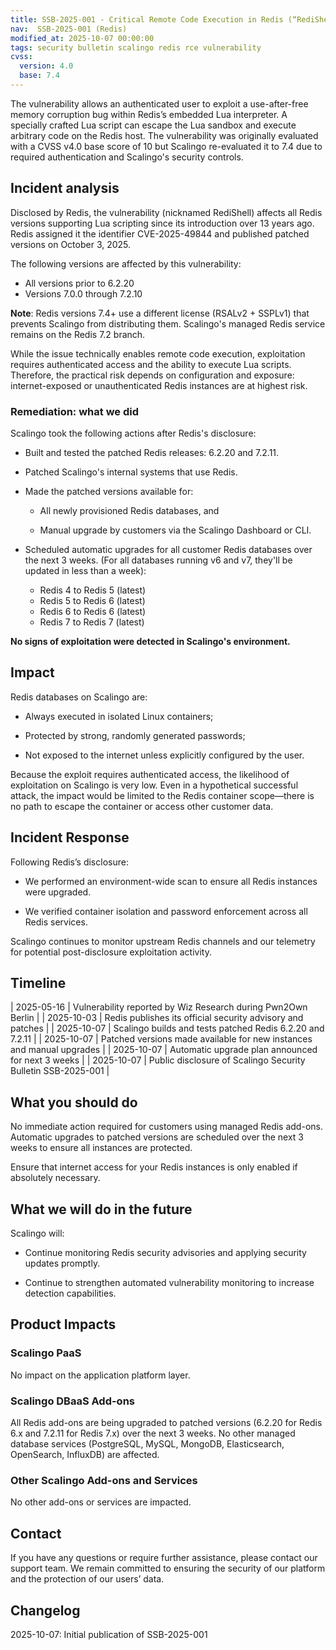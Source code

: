 ```yaml
---
title: SSB-2025-001 - Critical Remote Code Execution in Redis (“RediShell”)
nav:  SSB-2025-001 (Redis)
modified_at: 2025-10-07 00:00:00
tags: security bulletin scalingo redis rce vulnerability
cvss:
  version: 4.0
  base: 7.4
---
```


The vulnerability allows an authenticated user to exploit a use-after-free memory corruption bug within Redis’s embedded Lua interpreter.
A specially crafted Lua script can escape the Lua sandbox and execute arbitrary code on the Redis host.
The vulnerability was originally evaluated with a CVSS v4.0 base score of 10 but Scalingo re-evaluated it to 7.4 due to required authentication and Scalingo's security controls.

## Incident analysis

Disclosed by Redis, the vulnerability (nicknamed RediShell) affects all Redis versions supporting Lua scripting since its introduction over 13 years ago.
Redis assigned it the identifier CVE-2025-49844 and published patched versions on October 3, 2025.

The following versions are affected by this vulnerability:

- All versions prior to 6.2.20
- Versions 7.0.0 through 7.2.10

**Note**: Redis versions 7.4+ use a different license (RSALv2 + SSPLv1) that prevents Scalingo from distributing them. Scalingo's managed Redis service remains on the Redis 7.2 branch.

While the issue technically enables remote code execution, exploitation requires authenticated access and the ability to execute Lua scripts.
Therefore, the practical risk depends on configuration and exposure: internet-exposed or unauthenticated Redis instances are at highest risk.

### Remediation: what we did

Scalingo took the following actions after Redis's disclosure:

- Built and tested the patched Redis releases: 6.2.20 and 7.2.11.

- Patched Scalingo's internal systems that use Redis.

- Made the patched versions available for:

  - All newly provisioned Redis databases, and

  - Manual upgrade by customers via the Scalingo Dashboard or CLI.

- Scheduled automatic upgrades for all customer Redis databases over the next 3 weeks. (For all databases running v6 and v7, they'll be updated in less than a week):
  - Redis 4 to Redis 5 (latest)
  - Redis 5 to Redis 6 (latest) 
  - Redis 6 to Redis 6 (latest)
  - Redis 7 to Redis 7 (latest)

**No signs of exploitation were detected in Scalingo's environment.**

## Impact

Redis databases on Scalingo are:

- Always executed in isolated Linux containers;

- Protected by strong, randomly generated passwords;

- Not exposed to the internet unless explicitly configured by the user.

Because the exploit requires authenticated access, the likelihood of exploitation on Scalingo is very low.
Even in a hypothetical successful attack, the impact would be limited to the Redis container scope—there is no path to escape the container or access other customer data.

## Incident Response

Following Redis’s disclosure:

- We performed an environment-wide scan to ensure all Redis instances were upgraded.

- We verified container isolation and password enforcement across all Redis services.

Scalingo continues to monitor upstream Redis channels and our telemetry for potential post-disclosure exploitation activity.

## Timeline

| 2025-05-16  | Vulnerability reported by Wiz Research during Pwn2Own Berlin |
| 2025-10-03  | Redis publishes its official security advisory and patches       |
| 2025-10-07  | Scalingo builds and tests patched Redis 6.2.20 and 7.2.11      |
| 2025-10-07  | Patched versions made available for new instances and manual upgrades |
| 2025-10-07  | Automatic upgrade plan announced for next 3 weeks               |
| 2025-10-07  | Public disclosure of Scalingo Security Bulletin SSB-2025-001     |

## What you should do

No immediate action required for customers using managed Redis add-ons.
Automatic upgrades to patched versions are scheduled over the next 3 weeks to ensure all instances are protected.

Ensure that internet access for your Redis instances is only enabled if absolutely necessary.

## What we will do in the future

Scalingo will:
  
- Continue monitoring Redis security advisories and applying security updates promptly.

- Continue to strengthen automated vulnerability monitoring to increase detection capabilities.

## Product Impacts

### Scalingo PaaS

No impact on the application platform layer.

### Scalingo DBaaS Add-ons

All Redis add-ons are being upgraded to patched versions (6.2.20 for Redis 6.x and 7.2.11 for Redis 7.x) over the next 3 weeks.
No other managed database services (PostgreSQL, MySQL, MongoDB, Elasticsearch, OpenSearch, InfluxDB) are affected.

### Other Scalingo Add-ons and Services

No other add-ons or services are impacted.

## Contact

If you have any questions or require further assistance, please contact our support team. We remain committed to ensuring the security of our platform and the protection of our users’ data.

## Changelog

2025-10-07: Initial publication of SSB-2025-001
